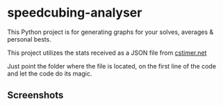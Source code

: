 # speedcubing-analyser
This Python project is for generating graphs for your solves, averages &amp; personal bests.

This project utilizes the stats received as a JSON file from <a href="http://cstimer.net">cstimer.net</a>

Just point the folder where the file is located, on the first line of the code and let the code do its magic.

## Screenshots
